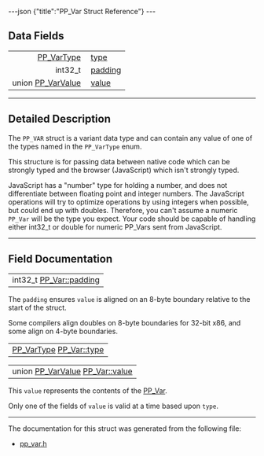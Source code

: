 ---json {"title":"PP_Var Struct Reference"} ---

## Data Fields

<table><tbody><tr class="odd"><td style="text-align: right;"><a href="/docs/native-client/pepper_beta/c/group___enums#ga9815041477d810724e44da862f9852ed" class="el">PP_VarType</a> </td><td><a href="/docs/native-client/pepper_beta/c/struct_p_p___var#a80a9be8f342e8d849d4911e5585a8123" class="el">type</a></td></tr><tr class="even"><td style="text-align: right;">int32_t </td><td><a href="/docs/native-client/pepper_beta/c/struct_p_p___var#aa0b507acd514bb2644341721b838b870" class="el">padding</a></td></tr><tr class="odd"><td style="text-align: right;">union <a href="/docs/native-client/pepper_beta/c/union_p_p___var_value/" class="el">PP_VarValue</a> </td><td><a href="/docs/native-client/pepper_beta/c/struct_p_p___var#ada122d12bf6da5cf78699a170d188542" class="el">value</a></td></tr></tbody></table>

---

<span id="details" class="anchor" style="margin: 0;"></span>

## Detailed Description

The `PP_VAR` struct is a variant data type and can contain any value of one of the types named in the `PP_VarType` enum.

This structure is for passing data between native code which can be strongly typed and the browser (JavaScript) which isn't strongly typed.

JavaScript has a "number" type for holding a number, and does not differentiate between floating point and integer numbers. The JavaScript operations will try to optimize operations by using integers when possible, but could end up with doubles. Therefore, you can't assume a numeric `PP_Var` will be the type you expect. Your code should be capable of handling either int32_t or double for numeric PP_Vars sent from JavaScript.

---

## Field Documentation

<span id="aa0b507acd514bb2644341721b838b870" class="anchor" style="margin: 0;"></span>

<table><tbody><tr class="odd"><td>int32_t <a href="/docs/native-client/pepper_beta/c/struct_p_p___var#aa0b507acd514bb2644341721b838b870" class="el">PP_Var::padding</a></td></tr></tbody></table>

The `padding` ensures `value` is aligned on an 8-byte boundary relative to the start of the struct.

Some compilers align doubles on 8-byte boundaries for 32-bit x86, and some align on 4-byte boundaries.

<span id="a80a9be8f342e8d849d4911e5585a8123" class="anchor" style="margin: 0;"></span>

<table><tbody><tr class="odd"><td><a href="/docs/native-client/pepper_beta/c/group___enums#ga9815041477d810724e44da862f9852ed" class="el">PP_VarType</a> <a href="/docs/native-client/pepper_beta/c/struct_p_p___var#a80a9be8f342e8d849d4911e5585a8123" class="el">PP_Var::type</a></td></tr></tbody></table>

<span id="ada122d12bf6da5cf78699a170d188542" class="anchor" style="margin: 0;"></span>

<table><tbody><tr class="odd"><td>union <a href="/docs/native-client/pepper_beta/c/union_p_p___var_value/" class="el">PP_VarValue</a> <a href="/docs/native-client/pepper_beta/c/struct_p_p___var#ada122d12bf6da5cf78699a170d188542" class="el">PP_Var::value</a></td></tr></tbody></table>

This `value` represents the contents of the <a href="/docs/native-client/pepper_beta/c/struct_p_p___var/" class="el" title="The PP_VAR struct is a variant data type and can contain any value of one of the types named in the P...">PP_Var</a>.

Only one of the fields of `value` is valid at a time based upon `type`.

---

The documentation for this struct was generated from the following file:

- <a href="/docs/native-client/pepper_beta/c/pp__var_8h/" class="el">pp_var.h</a>
